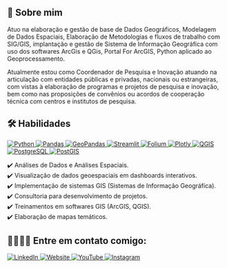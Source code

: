 ## 🚀 Sobre mim

Atuo na elaboração e gestão de base de Dados Geográficos, Modelagem de Dados Espaciais, Elaboração de Metodologias e fluxos de trabalho com SIG/GIS, implantação e gestão de Sistema de Informação Geográfica com uso dos softwares ArcGis e QGis, Portal For ArcGIS, Python aplicado ao Geoprocessamento.

Atualmente estou como Coordenador de Pesquisa e Inovação atuando na articulação com entidades públicas e privadas, nacionais ou estrangeiras, com vistas à elaboração de programas e projetos de pesquisa e inovação, bem como nas proposições de convênios ou acordos de cooperação técnica com centros e institutos de pesquisa.


## 🛠 Habilidades

<p align="left">
  <a href="https://www.python.org/" target="_blank">
    <img src="https://img.shields.io/badge/Python-3776AB?style=for-the-badge&logo=python&logoColor=white" alt="Python"/>
  </a>
  <a href="https://pandas.pydata.org/" target="_blank">
    <img src="https://img.shields.io/badge/Pandas-150458?style=for-the-badge&logo=pandas&logoColor=white" alt="Pandas"/>
  </a>
  <a href="https://geopandas.org/" target="_blank">
    <img src="https://img.shields.io/badge/GeoPandas-008B8B?style=for-the-badge&logo=python&logoColor=white" alt="GeoPandas"/>
  </a>
  <a href="https://streamlit.io/" target="_blank">
    <img src="https://img.shields.io/badge/Streamlit-FF4B4B?style=for-the-badge&logo=streamlit&logoColor=white" alt="Streamlit"/>
  </a>
  <a href="https://python-visualization.github.io/folium/" target="_blank">
    <img src="https://img.shields.io/badge/Folium-4CAF50?style=for-the-badge&logo=leaflet&logoColor=white" alt="Folium"/>
  </a>
  <a href="https://plotly.com/" target="_blank">
    <img src="https://img.shields.io/badge/Plotly-3F4F75?style=for-the-badge&logo=plotly&logoColor=white" alt="Plotly"/>
  </a>
  <a href="https://qgis.org/" target="_blank">
    <img src="https://img.shields.io/badge/QGIS-589632?style=for-the-badge&logo=qgis&logoColor=white" alt="QGIS"/>
  </a>
  <a href="https://www.postgresql.org/" target="_blank">
    <img src="https://img.shields.io/badge/PostgreSQL-336791?style=for-the-badge&logo=postgresql&logoColor=white" alt="PostgreSQL"/>
  </a>
  <a href="https://postgis.net/" target="_blank">
    <img src="https://img.shields.io/badge/PostGIS-222222?style=for-the-badge&logo=postgresql&logoColor=white" alt="PostGIS"/>
  </a>
</p>


✔️ Análises de Dados e Análises Espaciais.\
✔️ Visualização de dados geoespaciais em dashboards interativos.\
✔️ Implementação de sistemas GIS (Sistemas de Informação Geográfica).\
✔️ Consultoria para desenvolvimento de projetos.\
✔️ Treinamentos em softwares GIS (ArcGIS, QGIS).\
✔️ Elaboração de mapas temáticos.



## 🫱🏼‍🫲🏿 Entre em contato comigo:

<a href="https://www.linkedin.com/in/rivelle-rivetria-zntgeo/" target="_blank">
  <img src="https://img.shields.io/badge/linkedin-0A66C2?style=for-the-badge&logo=linkedin&logoColor=white" alt="LinkedIn" />
</a>
<a href="https://zntgeo.com/blog/" target="_blank">
  <img src="https://img.shields.io/badge/website-000000?style=for-the-badge&logo=About.me&logoColor=white" alt="Website" />
</a>
<a href="https://www.youtube.com/@rivellerivetria.zntgeo" target="_blank">
  <img src="https://img.shields.io/badge/youtube-FF0000?style=for-the-badge&logo=youtube&logoColor=white" alt="YouTube" />
</a>
<a href="https://www.instagram.com/rivellerivetria.zntgeo/" target="_blank">
  <img src="https://img.shields.io/badge/instagram-E4405F?style=for-the-badge&logo=instagram&logoColor=white" alt="Instagram" />
</a>